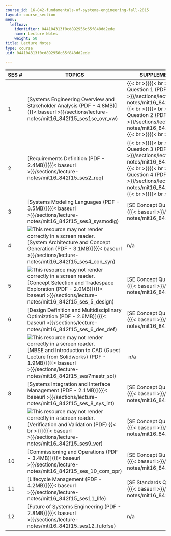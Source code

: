 ```yaml
---
course_id: 16-842-fundamentals-of-systems-engineering-fall-2015
layout: course_section
menu:
  leftnav:
    identifier: 044104313f0cd892956c65f848dd2ede
    name: Lecture Notes
    weight: 50
title: Lecture Notes
type: course
uid: 044104313f0cd892956c65f848dd2ede

---
```


| SES # | TOPICS | SUPPLEMENTAL FILES |
| --- | --- | --- |
| 1 | [Systems Engineering Overview and Stakeholder Analysis (PDF - 4.8MB)]({{< baseurl >}}/sections/lecture-notes/mit16_842f15_ses1se_ovr_vw) |  {{< br >}}{{< br >}} [SE Concept Question 1 (PDF)]({{< baseurl >}}/sections/lecture-notes/mit16_842f15_question1) {{< br >}}{{< br >}} [SE Concept Question 2 (PDF)]({{< baseurl >}}/sections/lecture-notes/mit16_842f15_question2) {{< br >}}{{< br >}}  |
| 2 | [Requirements Definition (PDF - 2.4MB)]({{< baseurl >}}/sections/lecture-notes/mit16_842f15_ses2_req) |  {{< br >}}{{< br >}} [SE Concept Question 3 (PDF)]({{< baseurl >}}/sections/lecture-notes/mit16_842f15_question3) {{< br >}}{{< br >}} [SE Concept Question 4 (PDF)]({{< baseurl >}}/sections/lecture-notes/mit16_842f15_question4) {{< br >}}{{< br >}}  |
| 3 | [Systems Modeling Languages (PDF - 3.5MB)]({{< baseurl >}}/sections/lecture-notes/mit16_842f15_ses3_sysmodlg) | [SE Concept Question 5 (PDF)]({{< baseurl >}}/sections/lecture-notes/mit16_842f15_question5) |
| 4 | ![This resource may not render correctly in a screen reader.](/images/inacessible.gif)[System Architecture and Concept Generation (PDF - 3.1MB)]({{< baseurl >}}/sections/lecture-notes/mti16_842f15_ses4_con_syn) | n/a |
| 5 | ![This resource may not render correctly in a screen reader.](/images/inacessible.gif)[Concept Selection and Tradespace Exploration (PDF - 2.0MB)]({{< baseurl >}}/sections/lecture-notes/mit16_842f15_ses_5_design) | [SE Concept Question 6 (PDF)]({{< baseurl >}}/sections/lecture-notes/mit16_842f15_question6) |
| 6 | [Design Definition and Multidisciplinary Optimization (PDF - 2.6MB)]({{< baseurl >}}/sections/lecture-notes/mit16_842f15_ses_6_des_def) | [SE Concept Question 7 (PDF)]({{< baseurl >}}/sections/lecture-notes/mit16_842f15_question7) |
| 7 | ![This resource may not render correctly in a screen reader.](/images/inacessible.gif)[MBSE and Introduction to CAD (Guest Lecture from Solidworks) (PDF - 1.9MB)]({{< baseurl >}}/sections/lecture-notes/mit16_842f15_ses7mastr_sol) |  n/a |
| 8 | [Systems Integration and Interface Management (PDF - 2.1MB)]({{< baseurl >}}/sections/lecture-notes/mit16_842f15_ses_8_sys_int) | [SE Concept Question 8 (PDF)]({{< baseurl >}}/sections/lecture-notes/mit16_842f15_question8) |
| 9 | ![This resource may not render correctly in a screen reader.](/images/inacessible.gif)[Verification and Validation (PDF)  {{< br >}}]({{< baseurl >}}/sections/lecture-notes/mit16_842f15_ses9_ver) | [SE Concept Question 9 (PDF)]({{< baseurl >}}/sections/lecture-notes/mit16_842f15_question9) |
| 10 | [Commissioning and Operations (PDF - 3.4MB)]({{< baseurl >}}/sections/lecture-notes/mit16_842f15_ses_10_com_opr) | [SE Concept Question 10 (PDF)]({{< baseurl >}}/sections/lecture-notes/mit16_842f15_question10) |
| 11 | [Lifecycle Management (PDF - 4.2MB)]({{< baseurl >}}/sections/lecture-notes/mit16_842f15_ses11_life) | [SE Standards Question (PDF)]({{< baseurl >}}/sections/lecture-notes/mit16_842f15_standardsq) |
| 12 | [Future of Systems Engineering (PDF - 2.8MB)]({{< baseurl >}}/sections/lecture-notes/mti16_842f15_ses12_futofse) | n/a
